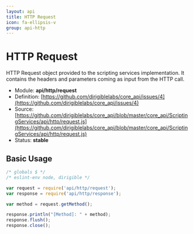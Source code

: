```yaml
---
layout: api
title: HTTP Request
icon: fa-ellipsis-v
group: api-http
---
```


HTTP Request
===

HTTP Request object provided to the scripting services implementation. It contains the headers and parameters coming as input from the HTTP call.

- Module: **api/http/request**
- Definition: [https://github.com/dirigiblelabs/core_api/issues/4](https://github.com/dirigiblelabs/core_api/issues/4)
- Source: [https://github.com/dirigiblelabs/core_api/blob/master/core_api/ScriptingServices/api/http/request.js](https://github.com/dirigiblelabs/core_api/blob/master/core_api/ScriptingServices/api/http/request.js)
- Status: **stable**

Basic Usage
---

```javascript
/* globals $ */
/* eslint-env node, dirigible */

var request = require('api/http/request');
var response = require('api/http/response');

var method = request.getMethod();

response.println("[Method]: " + method);
response.flush();
response.close();
```
